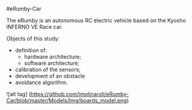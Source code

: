 #eRumby-Car
 
The eRumby is an autonomous RC electric vehicle based on the Kyosho INFERNO VE Race car.


Objects of this study:
* definition of: 
	- hardware architecture; 
	- software architecture;
* calibration of the sensors;
* development of an obstacle
* avoidance algorithm.

![alt tag] (https://github.com/jmolinaroli/eRumby-Car/blob/master/Models/Img/boards_model.png)
